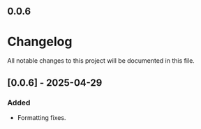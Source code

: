 ## 0.0.6

# Changelog

All notable changes to this project will be documented in this file.

## [0.0.6] - 2025-04-29

### Added
- Formatting fixes.


